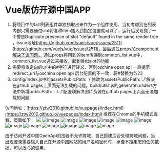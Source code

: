 # Vue版仿开源中国APP

1. 将项目中的List列表组件单独抽取出来作为一个组件使用，当初考虑到在列表内部只需要通过slot将各种item插入到指定位置就可以了，运行后发现抛了一个警告Duplicate presence of slot "default" found in the same render tree
，issue地址[https://github.com/vuejs/vue/issues/2511](https://github.com/vuejs/vue/issues/2511)，最后通过props加component解决了该问题，
通过props将用到的item传递到common_list.vue中，common_list.vue通过<component :is="itemComponent" :item="item"></component>来接收，起到类似slot的功能<br>
2. 需要将重定向的url中的#字符进行转义，否则oschina open api 一直提示redirect_uri与oschina open api 后台配置的不一致，将#替换为%23<br>
3. config/index.js中的assetsPublicPath: '/'修改为assetsPublicPath: './'解决在github pages上页面无法加载的问题，build/utils.js的generateLoaders方法中新增publicPath: '../../'配置项解决图片资源在github pages上页面无法加载的问题



访问地址：[https://ztw2010.github.io/vuepages/index.html](https://ztw2010.github.io/vuepages/index.html) 推荐在Chrome的手机模式查看，页面如下：
![](http://github.com/ztw2010/vuepages/raw/master/images/01.jpg)
![image](http://github.com/ztw2010/vuepages/raw/master/images/01.png)
![image](http://github.com/ztw2010/vuepages/raw/master/images/02.png)
![image](http://github.com/ztw2010/vuepages/raw/master/images/03.png)
![image](http://github.com/ztw2010/vuepages/raw/master/images/04.png)
![image](http://github.com/ztw2010/vuepages/raw/master/images/05.png)
![image](http://github.com/ztw2010/vuepages/raw/master/images/06.png)
![image](http://github.com/ztw2010/vuepages/raw/master/images/07.png)
![image](http://github.com/ztw2010/vuepages/raw/master/images/08.png)
![image](http://github.com/ztw2010/vuepages/raw/master/images/09.png)
![image](http://github.com/ztw2010/vuepages/raw/master/images/10.png)
![image](http://github.com/ztw2010/vuepages/raw/master/images/11.png)
![image](http://github.com/ztw2010/vuepages/raw/master/images/12.png)

由于访问开源中国OpenApi浏览器不允许跨域，自己搭建后台处理跨域问题，当出现登录需要输入自己在开源中国网站的用户名和密码时，承诺不搜集您的任何数据，可以放心的调用。

